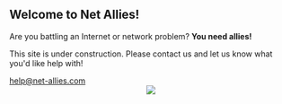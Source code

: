 ## Welcome to Net Allies! 

Are you battling an Internet or network problem?  **You need allies!**

This site is under construction. Please contact us and let us know what you'd like help with!

<a href = "mailto:help@net-allies.com?subject = Help with my Internet/network problem! = Message">
help@net-allies.com
</a>

<div style="text-align:center"><img src="https://encrypted-tbn0.gstatic.com/images?q=tbn:ANd9GcRScshLC3s4MFo9BxKKGybtW_clpzf1oBLq08QWrfLAIuQSPXj2fg" /></div>
